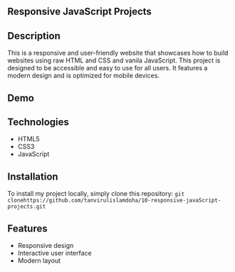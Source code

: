 ## Responsive JavaScript Projects

## Description

This is a responsive and user-friendly website that showcases how to build websites using raw HTML and CSS and vanila JavaScript. 
This project is designed to be accessible and easy to use for all users. It features a modern design and is optimized for mobile devices.


## Demo


## Technologies
- HTML5
- CSS3
- JavaScript

## Installation

To install my project locally, simply clone this repository: `git clonehttps://github.com/tanvirulislamdoha/10-responsive-javaScript-projects.git`


## Features

- Responsive design
- Interactive user interface
- Modern layout
